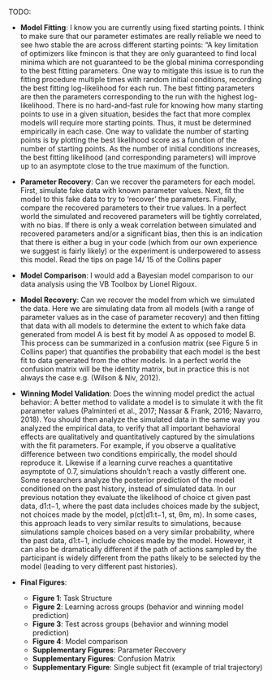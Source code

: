 

TODO: 
- **Model Fitting**: I know you are currently using fixed starting points. I think to make sure that our parameter estimates are really reliable we need to see hwo stable the are across different starting points: “A key limitation of optimizers like fmincon is that they are only guaranteed to find local minima which are not guaranteed to be the global minima corresponding to the best fitting parameters. One way to mitigate this issue is to run the fitting procedure multiple times with random initial conditions, recording the best fitting log-likelihood for each run. The best fitting parameters are then the parameters corresponding to the run with the highest log-likelihood. There is no hard-and-fast rule for knowing how many starting points to use in a given situation, besides the fact that more complex models will require more starting points. Thus, it must be determined empirically in each case. One way to validate the number of starting points is by plotting the best likelihood score as a function of the number of starting points. As the number of initial conditions increases, the best fitting likelihood (and corresponding parameters) will improve up to an asymptote close to the true maximum of the function.

- **Parameter Recovery**: Can we recover the parameters for each model. First, simulate fake data with known parameter values. Next, fit the model to this fake data to try to ‘recover’ the parameters. Finally, compare the recovered parameters to their true values. In a perfect world the simulated and recovered parameters will be tightly correlated, with no bias. If there is only a weak correlation between simulated and recovered parameters and/or a significant bias, then this is an indication that there is either a bug in your code (which from our own experience we suggest is fairly likely) or the experiment is underpowered to assess this model. Read the tips on page 14/ 15 of the Collins paper

- **Model Comparison**: I would add a Bayesian model comparison to our data analysis using the VB Toolbox by Lionel Rigoux.

- **Model Recovery**: Can we recover the model from which we simulated the data. Here we are simulating data from all models (with a range of parameter values as in the case of parameter recovery) and then fitting that data with all models to determine the extent to which fake data generated from model A is best fit by model A as opposed to model B. This process can be summarized in a confusion matrix (see Figure 5 in Collins paper) that quantifies the probability that each model is the best fit to data generated from the other models. In a perfect world the confusion matrix will be the identity matrix, but in practice this is not always the case e.g. (Wilson & Niv, 2012).

- **Winning Model Validation**: Does the winning model predict the actual behavior: A better method to validate a model is to simulate it with the fit parameter values (Palminteri et al., 2017; Nassar & Frank, 2016; Navarro, 2018). You should then analyze the simulated data in the same way you analyzed the empirical data, to verify that all important behavioral effects are qualitatively and quantitatively captured by the simulations with the fit parameters. For example, if you observe a qualitative difference between two conditions empirically, the model should reproduce it. Likewise if a learning curve reaches a quantitative asymptote of 0.7, simulations shouldn’t reach a vastly different one. Some researchers analyze the posterior prediction of the model conditioned on the past history, instead of simulated data. In our previous notation they evaluate the likelihood of choice ct given past data, d1:t−1, where the past data includes choices made by the subject, not choices made by the model, p(ct|d1:t−1, st, θm, m). In some cases, this approach leads to very similar results to simulations, because simulations sample choices based on a very similar probability, where the past data, d1:t−1, include choices made by the model. However, it can also be dramatically different if the path of actions sampled by the participant is widely different from the paths likely to be selected by the model (leading to very different past histories).

- **Final Figures**: 
    - **Figure 1**: Task Structure
    - **Figure 2**: Learning across groups (behavior and winning model prediction)
    - **Figure 3**: Test across groups (behavior and winning model prediction)
    - **Figure 4**: Model comparison
    - **Supplementary Figures**: Parameter Recovery
    - **Supplementary Figures**: Confusion Matrix
    - **Supplementary Figure**: Single subject fit (example of trial trajectory)